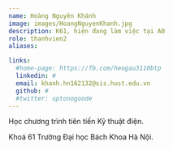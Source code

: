 ```yaml
---
name: Hoàng Nguyên Khánh
image: images/HoangNguyenKhanh.jpg
description: K61, hiện đang làm việc tại A0
role: thanhvien2
aliases:

links:
  #home-page: https://fb.com/heogau3110btp
  linkedin: #
  email: khanh.hn162132@sis.hust.edu.vn
  github: #
  #twitter: uptonogoode
---
```


Học chương trình tiên tiến Kỹ thuật điện.

Khoá 61 Trường Đại học Bách Khoa Hà Nội.
